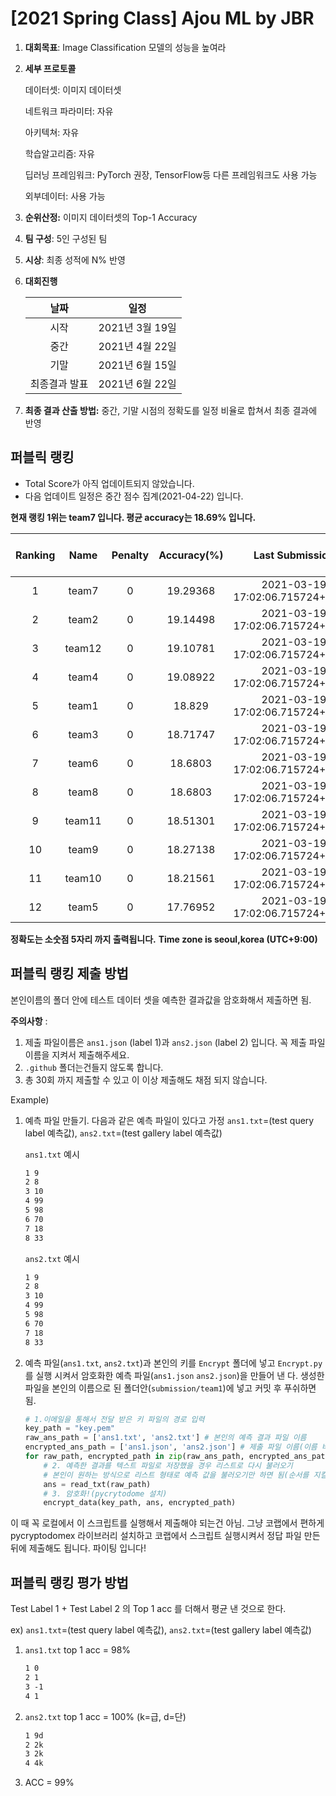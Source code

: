 # [2021 Spring Class] Ajou ML by JBR

1. **대회목표**: Image Classification 모델의 성능을 높여라

2. **세부 프로토콜**

   데이터셋: 이미지 데이터셋

   네트워크 파라미터: 자유

   아키텍쳐: 자유

   학습알고리즘: 자유

   딥러닝 프레임워크: PyTorch 권장, TensorFlow등 다른 프레임워크도 사용 가능

   외부데이터: 사용 가능

3. **순위산정:** 이미지 데이터셋의 Top-1 Accuracy

4. **팀 구성**: 5인 구성된 팀

5. **시상**: 최종 성적에 N% 반영

6. **대회진행**

   |     날짜      |      일정       |
   | :-----------: | :-------------: |
   |     시작      | 2021년 3월 19일 |
   |     중간      | 2021년 4월 22일 |
   |     기말      | 2021년 6월 15일 |
   | 최종결과 발표 | 2021년 6월 22일 |

7. **최종 결과 산출 방법:** 중간, 기말 시점의 정확도를 일정 비율로 합쳐서 최종 결과에 반영


## 퍼블릭 랭킹


- Total Score가 아직 업데이트되지 않았습니다. 
 - 다음 업데이트 일정은 중간 점수 집계(2021-04-22) 입니다.

**현재 랭킹 1위는 team7 입니다. 평균 accuracy는 18.69% 입니다.**

| Ranking |  Name  | Penalty | Accuracy(%) |         Last Submission          | Total Submission Count | Total Score(%) |
| :-----: | :----: | :-----: | :---------: | :------------------------------: | :--------------------: | :------------: |
|    1    | team7  |    0    |  19.29368   | 2021-03-19 17:02:06.715724+09:00 |           0            |      0.0       |
|    2    | team2  |    0    |  19.14498   | 2021-03-19 17:02:06.715724+09:00 |           0            |      0.0       |
|    3    | team12 |    0    |  19.10781   | 2021-03-19 17:02:06.715724+09:00 |           0            |      0.0       |
|    4    | team4  |    0    |  19.08922   | 2021-03-19 17:02:06.715724+09:00 |           0            |      0.0       |
|    5    | team1  |    0    |   18.829    | 2021-03-19 17:02:06.715724+09:00 |           0            |      0.0       |
|    6    | team3  |    0    |  18.71747   | 2021-03-19 17:02:06.715724+09:00 |           0            |      0.0       |
|    7    | team6  |    0    |   18.6803   | 2021-03-19 17:02:06.715724+09:00 |           0            |      0.0       |
|    8    | team8  |    0    |   18.6803   | 2021-03-19 17:02:06.715724+09:00 |           0            |      0.0       |
|    9    | team11 |    0    |  18.51301   | 2021-03-19 17:02:06.715724+09:00 |           0            |      0.0       |
|   10    | team9  |    0    |  18.27138   | 2021-03-19 17:02:06.715724+09:00 |           0            |      0.0       |
|   11    | team10 |    0    |  18.21561   | 2021-03-19 17:02:06.715724+09:00 |           0            |      0.0       |
|   12    | team5  |    0    |  17.76952   | 2021-03-19 17:02:06.715724+09:00 |           0            |      0.0       |


**정확도는 소숫점 5자리 까지 출력됩니다.**
**Time zone is seoul,korea (UTC+9:00)**

## 퍼블릭 랭킹 제출 방법

본인이름의 폴더 안에 테스트 데이터 셋을 예측한 결과값을 암호화해서 제출하면 됨. 

**주의사항** : 

1. 제출 파일이름은 `ans1.json` (label 1)과 `ans2.json`  (label 2) 입니다. 꼭 제출 파일 이름을 지켜서 제출해주세요.
2. `.github` 폴더는건들지 않도록 합니다.
3. 총 30회 까지 제출할 수 있고 이 이상 제출해도 채점 되지 않습니다.

Example) 

1. 예측 파일 만들기. 다음과 같은 예측 파일이 있다고 가정 `ans1.txt`=(test query label 예측값), `ans2.txt`=(test gallery label 예측값)

   `ans1.txt` 예시

   ```tex
   1 9
   2 8
   3 10
   4 99
   5 98
   6 70
   7 18
   8 33
   ```

   

   `ans2.txt` 예시

   ```tex
   1 9
   2 8
   3 10
   4 99
   5 98
   6 70
   7 18
   8 33
   ```

   

2. 예측 파일(`ans1.txt`, `ans2.txt`)과 본인의 키를 `Encrypt` 폴더에 넣고 `Encrypt.py`를 실행 시켜서 암호화한 예측 파일(`ans1.json` `ans2.json`)을 만들어 낸 다. 생성한 파일을 본인의 이름으로 된 폴더안(`submission/team1`)에 넣고 커밋 후 푸쉬하면 됨.

   ```python
   # 1.이메일을 통해서 전달 받은 키 파일의 경로 입력
   key_path = "key.pem"
   raw_ans_path = ['ans1.txt', 'ans2.txt'] # 본인의 예측 결과 파일 이름
   encrypted_ans_path = ['ans1.json', 'ans2.json'] # 제출 파일 이름(이름 바꾸지 말것!)
   for raw_path, encrypted_path in zip(raw_ans_path, encrypted_ans_path):
       # 2. 예측한 결과를 텍스트 파일로 저장했을 경우 리스트로 다시 불러오기
       # 본인이 원하는 방식으로 리스트 형태로 예측 값을 불러오기만 하면 됨(순서를 지킬것)
       ans = read_txt(raw_path)
       # 3. 암호화!(pycrytodome 설치)
       encrypt_data(key_path, ans, encrypted_path)
   ```

이 때 꼭 로컬에서 이 스크립트를 실행해서 제출해야 되는건 아님. 그냥 코랩에서 편하게 pycryptodomex 라이브러리 설치하고 코랩에서 스크립트 실행시켜서 정답 파일 만든 뒤에 제출해도 됩니다. 파이팅 입니다!



## 퍼블릭 랭킹 평가 방법

Test Label 1 + Test Label 2 의 Top 1 acc 를 더해서 평균 낸 것으로 한다.

ex) `ans1.txt`=(test query label 예측값), `ans2.txt`=(test gallery label 예측값)

1. `ans1.txt` top 1 acc = 98%

   ```tex
   1 0
   2 1
   3 -1
   4 1
   ```

2. `ans2.txt` top 1 acc = 100% (k=급, d=단) 

   ```tex
   1 9d
   2 2k
   3 2k
   4 4k
   ```

3. ACC = 99%


